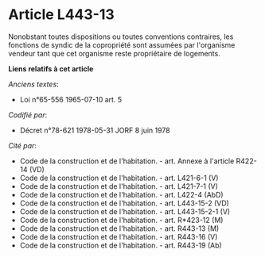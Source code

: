 # Article L443-13

Nonobstant toutes dispositions ou toutes conventions contraires, les fonctions de syndic de la copropriété sont assumées par
l'organisme vendeur tant que cet organisme reste propriétaire de logements.

**Liens relatifs à cet article**

_Anciens textes_:

  - Loi n°65-556 1965-07-10 art. 5

_Codifié par_:

  - Décret n°78-621 1978-05-31 JORF 8 juin 1978

_Cité par_:

  - Code de la construction et de l'habitation. - art. Annexe à l'article R422-14 (VD)
  - Code de la construction et de l'habitation. - art. L421-6-1 (V)
  - Code de la construction et de l'habitation. - art. L421-7-1 (V)
  - Code de la construction et de l'habitation. - art. L422-4 (AbD)
  - Code de la construction et de l'habitation. - art. L443-15-2 (VD)
  - Code de la construction et de l'habitation. - art. L443-15-2-1 (V)
  - Code de la construction et de l'habitation. - art. R*423-12 (M)
  - Code de la construction et de l'habitation. - art. R443-13 (M)
  - Code de la construction et de l'habitation. - art. R443-16 (V)
  - Code de la construction et de l'habitation. - art. R443-19 (Ab)
